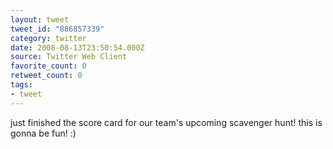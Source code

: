 ```yaml
---
layout: tweet
tweet_id: "886857339"
category: twitter
date: 2008-08-13T23:50:54.000Z
source: Twitter Web Client
favorite_count: 0
retweet_count: 0
tags:
- tweet
---
```


just finished the score card for our team's upcoming scavenger hunt!  this is gonna be fun! :)
